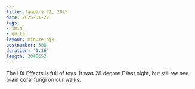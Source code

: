 ```yaml
---
title: January 22, 2025
date: 2025-01-22
tags:
- 1min
- guitar
layout: minute.njk
postnumber: 388
duration: '1:16'
length: 3040652
---
```

The HX Effects is full of toys. It was 28 degree F last night, but still we see brain coral fungi on our walks. 